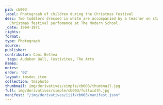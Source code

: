 ```yaml
---
pid: cb003
label: Photograph of children during the Christmas Festival
desc: Two toddlers dressed in white are accompanied by a teacher on stage during a
  Christmas festival perfomance at The Modern School.
_date: 1964-1971
rights:
format:
type: Photograph
source:
publisher:
contributor: Cami Bethea
_tags: Audubon Ball, Festivites, The Arts
names:
notes:
order: '02'
layout: tmsdoc_item
collection: tmsphoto
thumbnail: img/derivatives/simple/cb003/thumbnail.jpg
full: img/derivatives/simple/cb003/fullwidth.jpg
manifest: "/img/derivatives/iiif/cb003/manifest.json"
---
```


